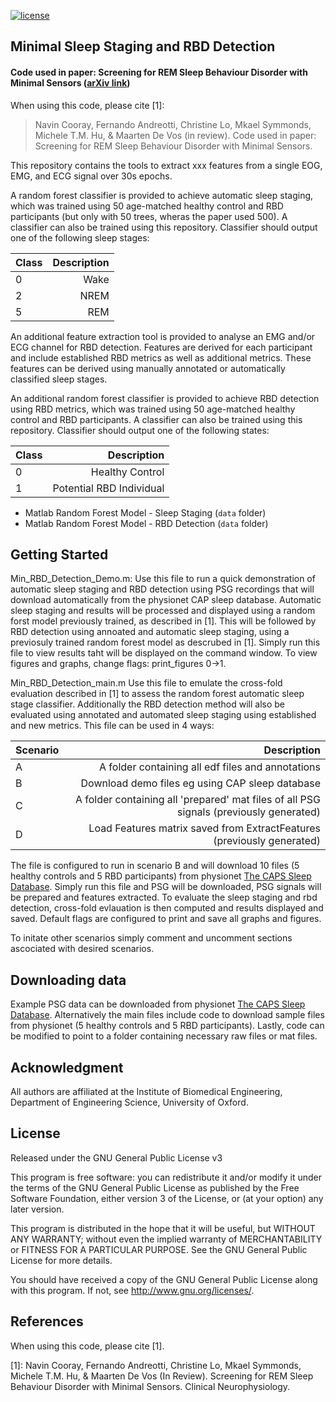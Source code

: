 [![license](https://img.shields.io/badge/License-GPL%20v3-blue.svg)](./LICENSE)

## Minimal Sleep Staging and RBD Detection

#### Code used in paper: Screening for REM Sleep Behaviour Disorder with Minimal Sensors ([arXiv link](https://arxiv.org/abs/1910.11702))

When using this code, please cite [1]: 

> Navin Cooray, Fernando Andreotti, Christine Lo, Mkael Symmonds, Michele T.M. Hu, & Maarten De Vos (in review). Code used in paper: Screening for REM Sleep Behaviour Disorder with Minimal Sensors.

This repository contains the tools to extract xxx features from a single EOG, EMG, and ECG signal over 30s epochs. 

A random forest classifier is provided to achieve automatic sleep staging, which was trained using 50 age-matched healthy control and RBD participants (but only with 50 trees, wheras the paper used 500). A classifier can also be trained using this repository. Classifier should output one of the following sleep stages:

| Class  | Description |
| ----- | -------------------:|
| 0 | Wake |
| 2 | NREM |
| 5 | REM |

An additional feature extraction tool is provided to analyse an EMG and/or ECG channel for RBD detection. Features are derived for each participant and include established RBD metrics as well as additional metrics. These features can be derived using manually annotated or automatically classified sleep stages. 

An additional random forest classifier is provided to achieve RBD detection using RBD metrics, which was trained using 50 age-matched healthy control and RBD participants. A classifier can also be trained using this repository. Classifier should output one of the following states:

| Class  | Description |
| ----- | -------------------:|
| 0 | Healthy Control |
| 1 | Potential RBD Individual |

* Matlab Random Forest Model - Sleep Staging (`data` folder)
* Matlab Random Forest Model - RBD Detection  (`data` folder)

## Getting Started

Min_RBD_Detection_Demo.m:
Use this file to run a quick demonstration of automatic sleep staging and RBD detection using PSG recordings that will download automatically from the physionet CAP sleep database. Automatic sleep staging and results will be processed and displayed using a random forst model previously trained, as described in [1]. This will be followed by RBD detection using annoated and automatic sleep staging, using a previosuly trained random forest model as descrubed in [1]. Simply run this file to view results taht will be displayed on the command window. To view figures and graphs, change flags: print_figures 0->1.

Min_RBD_Detection_main.m
Use this file to emulate the cross-fold evaluation described in [1] to assess the random forest automatic sleep stage classifier. Additionally the RBD detection method will also be evaluated using annotated and automated sleep staging using established and new metrics. This file can be used in 4 ways:

| Scenario  | Description |
| ----- | -------------------:|
| A | A folder containing all edf files and annotations |
| B | Download demo files eg using CAP sleep database |
| C | A folder containing all 'prepared' mat files of all PSG signals (previously generated) |
| D | Load Features matrix saved from ExtractFeatures (previously generated) |

The file is configured to run in scenario B and will download 10 files (5 healthy controls and 5 RBD participants) from  physionet [The CAPS Sleep Database](https://physionet.org/pn6/capslpdb/). Simply run this file and PSG will be downloaded, PSG signals will be prepared and features extracted. To evaluate the sleep staging and rbd detection, cross-fold evlauation is then computed and results displayed and saved. Default flags are configured to print and save all graphs and figures. 

To initate other scenarios simply comment and uncomment sections ascociated with desired scenarios. 

## Downloading data

Example PSG data can be downloaded from physionet [The CAPS Sleep Database](https://physionet.org/pn6/capslpdb/). Alternatively the main files include code to download sample files from physionet (5 healthy controls and 5 RBD participants). Lastly, code can be modified to point to a folder containing necessary raw files or mat files. 

## Acknowledgment
All authors are affiliated at the Institute of Biomedical Engineering, Department of Engineering Science, University of Oxford.

## License

Released under the GNU General Public License v3

This program is free software: you can redistribute it and/or modify it under the terms of the GNU General Public License as published by the Free Software Foundation, either version 3 of the License, or (at your option) any later version.

This program is distributed in the hope that it will be useful, but WITHOUT ANY WARRANTY; without even the implied warranty of MERCHANTABILITY or FITNESS FOR A PARTICULAR PURPOSE. See the GNU General Public License for more details.

You should have received a copy of the GNU General Public License along with this program. If not, see http://www.gnu.org/licenses/.

## References

When using this code, please cite [1].

[1]: Navin Cooray, Fernando Andreotti, Christine Lo, Mkael Symmonds, Michele T.M. Hu, & Maarten De Vos (In Review). Screening for REM Sleep Behaviour Disorder with Minimal Sensors. Clinical Neurophysiology.
